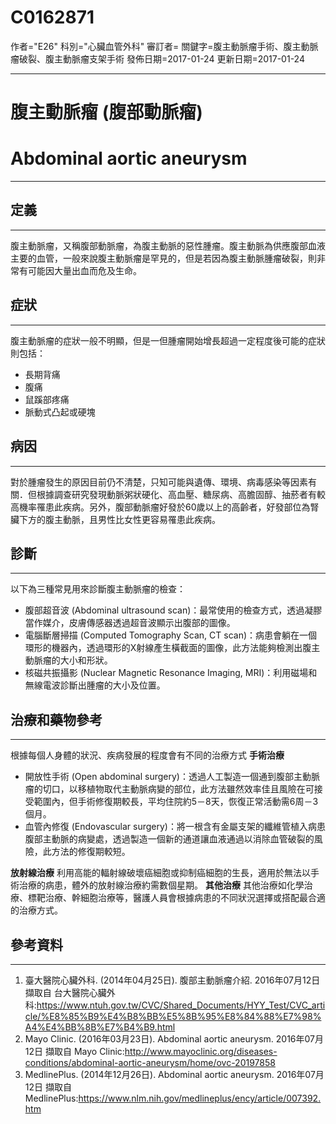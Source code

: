 # C0162871
作者="E26"
科別="心臟血管外科"
審訂者=
關鍵字=腹主動脈瘤手術、腹主動脈瘤破裂、腹主動脈瘤支架手術
發佈日期=2017-01-24
更新日期=2017-01-24

----------
# 腹主動脈瘤 (腹部動脈瘤)
# Abdominal aortic aneurysm
----------
## 定義
----------

腹主動脈瘤，又稱腹部動脈瘤，為腹主動脈的惡性腫瘤。腹主動脈為供應腹部血液主要的血管，一般來說腹主動脈瘤是罕見的，但是若因為腹主動脈腫瘤破裂，則非常有可能因大量出血而危及生命。

## 症狀
----------

腹主動脈瘤的症狀一般不明顯，但是一但腫瘤開始增長超過一定程度後可能的症狀則包括：

- 長期背痛
- 腹痛
- 鼠蹊部疼痛
- 脈動式凸起或硬塊
## 病因
----------

對於腫瘤發生的原因目前仍不清楚，只知可能與遺傳、環境、病毒感染等因素有關．但根據調查研究發現動脈粥狀硬化、高血壓、糖尿病、高膽固醇、抽菸者有較高機率罹患此疾病。另外，腹部動脈瘤好發於60歲以上的高齡者，好發部位為腎臟下方的腹主動脈，且男性比女性更容易罹患此疾病。

## 診斷
----------

以下為三種常見用來診斷腹主動脈瘤的檢查：

- 腹部超音波 (Abdominal ultrasound scan)：最常使用的檢查方式，透過凝膠當作媒介，皮膚傳感器透過超音波顯示出腹部的圖像。
- 電腦斷層掃描 (Computed Tomography Scan, CT scan)：病患會躺在一個環形的機器內，透過環形的X射線產生橫截面的圖像，此方法能夠檢測出腹主動脈瘤的大小和形狀。
- 核磁共振攝影 (Nuclear Magnetic Resonance Imaging, MRI)：利用磁場和無線電波診斷出腫瘤的大小及位置。
## 治療和藥物參考
----------

根據每個人身體的狀況、疾病發展的程度會有不同的治療方式
**手術治療**

- 開放性手術 (Open abdominal surgery)：透過人工製造一個通到腹部主動脈瘤的切口，以移植物取代主動脈病變的部位，此方法雖然效率佳且風險在可接受範圍內，但手術修復期較長，平均住院約5－8天，恢復正常活動需6周－3個月。
- 血管內修復 (Endovascular surgery)：將一根含有金屬支架的纖維管植入病患腹部主動脈的病變處，透過製造一個新的通道讓血液通過以消除血管破裂的風險，此方法的修復期較短。

**放射線治療**
利用高能的輻射線破壞癌細胞或抑制癌細胞的生長，適用於無法以手術治療的病患，體外的放射線治療約需數個星期。
**其他治療**
其他治療如化學治療、標靶治療、幹細胞治療等，醫護人員會根據病患的不同狀況選擇或搭配最合適的治療方式。

## 參考資料
----------
1. 臺大醫院心臟外科. (2014年04月25日). 腹部主動脈瘤介紹. 2016年07月12日 擷取自 台大醫院心臟外科:https://www.ntuh.gov.tw/CVC/Shared_Documents/HYY_Test/CVC_article/%E8%85%B9%E4%B8%BB%E5%8B%95%E8%84%88%E7%98%A4%E4%BB%8B%E7%B4%B9.html
2. Mayo Clinic. (2016年03月23日). Abdominal aortic aneurysm. 2016年07月12日 擷取自 Mayo Clinic:http://www.mayoclinic.org/diseases-conditions/abdominal-aortic-aneurysm/home/ovc-20197858
3. MedlinePlus. (2014年12月26日). Abdominal aortic aneurysm. 2016年07月12日 擷取自 MedlinePlus:https://www.nlm.nih.gov/medlineplus/ency/article/007392.htm




